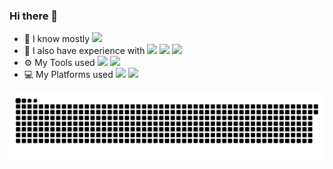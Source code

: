 ### Hi there 👋

- 🚀 I know mostly 
![](https://img.shields.io/badge/Java-ED8B00?style=for-the-badge&logo=java&logoColor=white)
- 🚀 I also have experience with
![](https://img.shields.io/badge/Rust-000000?style=for-the-badge&logo=rust&logoColor=white)
![](https://img.shields.io/badge/Kotlin-0095D5?&style=for-the-badge&logo=kotlin&logoColor=white)
![](https://img.shields.io/badge/Python-3776AB?style=for-the-badge&logo=python&logoColor=white)
- ⚙️ My Tools used
![](https://img.shields.io/badge/IntelliJ_IDEA-000000.svg?style=for-the-badge&logo=intellij-idea&logoColor=white)
![](https://img.shields.io/badge/NeoVim-%2357A143.svg?&style=for-the-badge&logo=neovim&logoColor=white)
- 💻 My Platforms used
![](https://img.shields.io/badge/Debian-A81D33?style=for-the-badge&logo=debian&logoColor=white)
![](https://img.shields.io/badge/Windows-0078D6?style=for-the-badge&logo=windows&logoColor=white)

<!-- ![Top Langs](https://github-readme-stats.vercel.app/api/top-langs/?username=Ykong1337&layout=compact) -->

![](https://raw.githubusercontent.com/Ykong1337/Ykong1337/output/github-contribution-grid-snake.svg)


